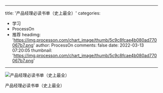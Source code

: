 
---
title: '产品经理必读书单（史上最全）'
categories: 
 - 学习
 - ProcessOn
 - 推荐
headimg: 'https://img.processon.com/chart_image/thumb/5c9c8fcae4b080ad770067b7.png'
author: ProcessOn
comments: false
date: 2022-03-13 07:20:05
thumbnail: 'https://img.processon.com/chart_image/thumb/5c9c8fcae4b080ad770067b7.png'
---

<div>   
<img class="thumb" alt="产品经理必读书单（史上最全）" src="https://img.processon.com/chart_image/thumb/5c9c8fcae4b080ad770067b7.png" referrerpolicy="no-referrer">
<p>产品经理必读书单（史上最全）</p>  
</div>
            